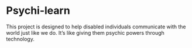 # Psychi-learn
This project is designed to help disabled individuals communicate with the world just like we do. It’s like giving them psychic powers through technology.
